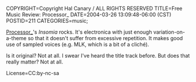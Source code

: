 COPYRIGHT=Copyright Hal Canary / ALL RIGHTS RESERVED
TITLE=Free Music Review: Processor_
DATE=2004-03-26 13:09:48-06:00 (CST)
POSTID=211
CATEGORIES=music;

[Processor\_](http://magnatune.com/artists/processor)'s _Insomia_ rocks. It's electronica with just enough variation-on-a-theme so that it doesn't suffer from excessive repetition. It makes good use of sampled voices (e.g. MLK, which is a bit of a cliché).

Is it original? Not at all. I swear I've heard the title track before. But does that really matter? Not at all.

License=CC:by-nc-sa
